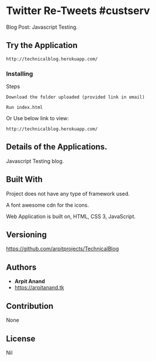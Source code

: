 # Twitter Re-Tweets #custserv

Blog Post: Javascript Testing.

## Try the Application

```
http://technicalblog.herokuapp.com/
```

### Installing

Steps

```
Download the folder uploaded (provided link in email)
```

```
Run index.html
```

Or Use below link to view:

```
http://technicalblog.herokuapp.com/
```


## Details of the Applications.

Javascript Testing blog.


## Built With

Project does not have any type of framework used.

A font awesome cdn for the icons.

Web Application is built on, HTML, CSS 3, JavaScript.


## Versioning

https://github.com/arpitprojects/TechnicalBlog

## Authors

* **Arpit Anand** 
* https://arpitanand.tk

## Contribution

None

## License

Nil
